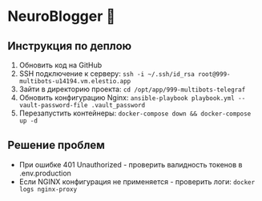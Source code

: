 # NeuroBlogger 🚀

## Инструкция по деплою

1. Обновить код на GitHub
2. SSH подключение к серверу: `ssh -i ~/.ssh/id_rsa root@999-multibots-u14194.vm.elestio.app`
3. Зайти в директорию проекта: `cd /opt/app/999-multibots-telegraf`
4. Обновить конфигурацию Nginx: `ansible-playbook playbook.yml --vault-password-file .vault_password`
5. Перезапустить контейнеры: `docker-compose down && docker-compose up -d`

## Решение проблем

- При ошибке 401 Unauthorized - проверить валидность токенов в .env.production
- Если NGINX конфигурация не применяется - проверить логи: `docker logs nginx-proxy`
